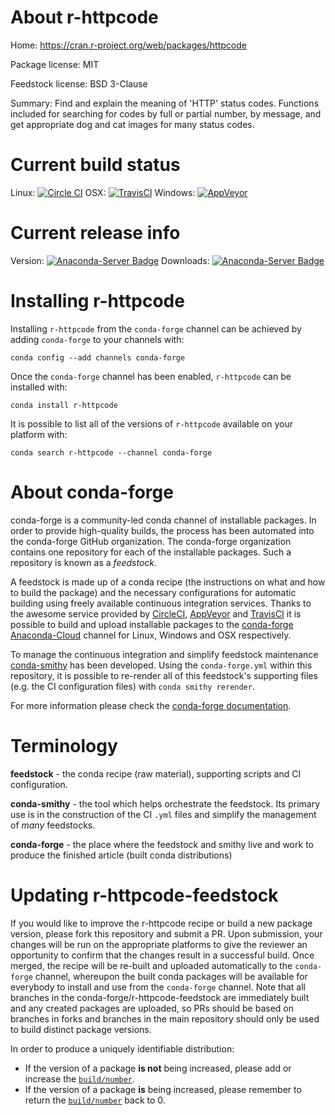 About r-httpcode
================

Home: https://cran.r-project.org/web/packages/httpcode

Package license: MIT

Feedstock license: BSD 3-Clause

Summary: Find and explain the meaning of 'HTTP' status codes. Functions included for searching for codes by full or partial number, by message, and get appropriate dog and cat images for many status codes.



Current build status
====================

Linux: [![Circle CI](https://circleci.com/gh/conda-forge/r-httpcode-feedstock.svg?style=shield)](https://circleci.com/gh/conda-forge/r-httpcode-feedstock)
OSX: [![TravisCI](https://travis-ci.org/conda-forge/r-httpcode-feedstock.svg?branch=master)](https://travis-ci.org/conda-forge/r-httpcode-feedstock)
Windows: [![AppVeyor](https://ci.appveyor.com/api/projects/status/github/conda-forge/r-httpcode-feedstock?svg=True)](https://ci.appveyor.com/project/conda-forge/r-httpcode-feedstock/branch/master)

Current release info
====================
Version: [![Anaconda-Server Badge](https://anaconda.org/conda-forge/r-httpcode/badges/version.svg)](https://anaconda.org/conda-forge/r-httpcode)
Downloads: [![Anaconda-Server Badge](https://anaconda.org/conda-forge/r-httpcode/badges/downloads.svg)](https://anaconda.org/conda-forge/r-httpcode)

Installing r-httpcode
=====================

Installing `r-httpcode` from the `conda-forge` channel can be achieved by adding `conda-forge` to your channels with:

```
conda config --add channels conda-forge
```

Once the `conda-forge` channel has been enabled, `r-httpcode` can be installed with:

```
conda install r-httpcode
```

It is possible to list all of the versions of `r-httpcode` available on your platform with:

```
conda search r-httpcode --channel conda-forge
```


About conda-forge
=================

conda-forge is a community-led conda channel of installable packages.
In order to provide high-quality builds, the process has been automated into the
conda-forge GitHub organization. The conda-forge organization contains one repository
for each of the installable packages. Such a repository is known as a *feedstock*.

A feedstock is made up of a conda recipe (the instructions on what and how to build
the package) and the necessary configurations for automatic building using freely
available continuous integration services. Thanks to the awesome service provided by
[CircleCI](https://circleci.com/), [AppVeyor](http://www.appveyor.com/)
and [TravisCI](https://travis-ci.org/) it is possible to build and upload installable
packages to the [conda-forge](https://anaconda.org/conda-forge)
[Anaconda-Cloud](http://docs.anaconda.org/) channel for Linux, Windows and OSX respectively.

To manage the continuous integration and simplify feedstock maintenance
[conda-smithy](http://github.com/conda-forge/conda-smithy) has been developed.
Using the ``conda-forge.yml`` within this repository, it is possible to re-render all of
this feedstock's supporting files (e.g. the CI configuration files) with ``conda smithy rerender``.

For more information please check the [conda-forge documentation](https://conda-forge.org/docs/).

Terminology
===========

**feedstock** - the conda recipe (raw material), supporting scripts and CI configuration.

**conda-smithy** - the tool which helps orchestrate the feedstock.
                   Its primary use is in the construction of the CI ``.yml`` files
                   and simplify the management of *many* feedstocks.

**conda-forge** - the place where the feedstock and smithy live and work to
                  produce the finished article (built conda distributions)


Updating r-httpcode-feedstock
=============================

If you would like to improve the r-httpcode recipe or build a new
package version, please fork this repository and submit a PR. Upon submission,
your changes will be run on the appropriate platforms to give the reviewer an
opportunity to confirm that the changes result in a successful build. Once
merged, the recipe will be re-built and uploaded automatically to the
`conda-forge` channel, whereupon the built conda packages will be available for
everybody to install and use from the `conda-forge` channel.
Note that all branches in the conda-forge/r-httpcode-feedstock are
immediately built and any created packages are uploaded, so PRs should be based
on branches in forks and branches in the main repository should only be used to
build distinct package versions.

In order to produce a uniquely identifiable distribution:
 * If the version of a package **is not** being increased, please add or increase
   the [``build/number``](http://conda.pydata.org/docs/building/meta-yaml.html#build-number-and-string).
 * If the version of a package **is** being increased, please remember to return
   the [``build/number``](http://conda.pydata.org/docs/building/meta-yaml.html#build-number-and-string)
   back to 0.